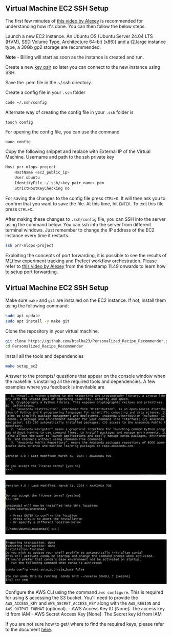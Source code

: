 ## Virtual Machine EC2 SSH Setup

The first few minutes of [this video by Alexey](https://www.youtube.com/watch?v=IXSiYkP23zo) is recommended for understanding how it's done. You can then follow the below steps.

Launch a new EC2 instance. An Ubuntu OS (Ubuntu Server 24.04 LTS (HVM), SSD Volume Type, Architecture 64-bit (x86)) and a t2.large instance type, a 30Gb gp2 storage are recommended. 

**Note** - Billing will start as soon as the instance is created and run.

Create a new [key pair](https://docs.aws.amazon.com/AWSEC2/latest/UserGuide/create-key-pairs.html) so later you can connect to the new instance using SSH.

Save the .pem file in the ~/.ssh directory.

Create a config file in your `.ssh` folder

```bash
code ~/.ssh/config
```

Alternate way of creating the config file in your `.ssh` folder is

```
touch config
```

For opening the config file, you can use the command

```
nano config
```

Copy the following snippet and replace with External IP of the Virtual Machine. Username and path to the ssh private key

```bash
Host prr-mlops-project
    HostName <ec2_public_ip>
    User ubuntu
    IdentityFile ~/.ssh/<key_pair_name>.pem
    StrictHostKeyChecking no
```
For saving the changes to the config file press `CTRL+O`. It will then ask you to confirm that you want to save the file. At this time, hit `ENTER`. To exit this file press `CTRL+X`.

After making these changes to `.ssh/config` file, you can SSH into the server using the command below. You can ssh into the server from different terminal windows. Just remember to change the IP address of the EC2 instance every time it restarts.

```bash
ssh prr-mlops-project
```

Exploiting the concepts of port forwarding, it is possible to see the results of MLflow experiment tracking and Prefect workflow orchestration. Please refer to [this video by Alexey](https://youtu.be/IXSiYkP23zo?si=D1v6gBw-EZHnW5_V) from the timestamp 11.49 onwards to learn how to setup port forwarding.

## Virtual Machine EC2 SSH Setup

Make sure `make` and `git` are installed on the EC2 instance. If not, install them using the following command:

```bash
sudo apt update
sudo apt install -y make git
```

Clone the repository in your virtual machine.

```bash
git clone https://github.com/btalha23/Personalized_Recipe_Recommender.git && \
cd Personalized_Recipe_Recommender
```

Install all the tools and dependencies

```bash
make setup_ec2
```

Answer to the prompts/ questions that appear on the console window when the makefile is installing all the required tools and dependencies. A few examples where you feedback is inevitable are

![anaconda](images/anaconda_1.png)

![anaconda](images/anaconda_2.png)

![anaconda](images/anaconda_3.png)

 
Configure the AWS CLI using the command `aws configure`. This is required for using & accessing the S3 bucket. You'll need to provide the `AWS_ACCESS_KEY` and `AWS_SECRET_ACCESS_KEY` along with the `AWS_REGION` and `AWS_OUTPUT_FORMAT` (optional).
    - AWS Access Key ID [None]: The access key id from IAM 
    - AWS Secret Access Key [None]: The Secret key id from IAM

If you are not sure how to get/ where to find the required keys, please refer to the document [here](setup/aws_account.md).